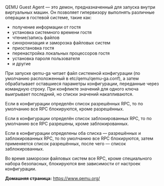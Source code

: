 QEMU Guest Agent — это демон, предназначенный для запуска внутри виртуальных машин.
Он позволяет гипервизору выполнять различные операции в гостевой системе, такие как:

* получение информации от гостя
* установка системного времени гостя
* чтение/запись файлов
* синхронизация и заморозка файловых систем
* приостановка гостя
* перенастройка локальных процессоров гостя
* установка пароля пользователя
* и другие

При запуске qemu-ga читает файл системной конфигурации (по умолчанию расположенный в etc/qemu/qemu-ga.conf),
а затем обрабатывает оставшиеся параметры конфигурации, переданные через командную строку.
При конфликте значений для одного ключа выигрывает последний, но списки значений накапливаются.

Если в конфигурации определён список разрешённых RPC, то по умолчанию все RPC блокируются, кроме разрешённых.

Если в конфигурации определён список заблокированных RPC, то по умолчанию все RPC разрешены, кроме заблокированных.

Если в конфигурации определены оба списка — разрешённых и заблокированных RPC, то по умолчанию все RPC блокируются,
затем применяется список разрешённых, после чего — список заблокированных.

Во время заморозки файловых систем все RPC, кроме специального набора безопасных, блокируются вне зависимости от настроек конфигурации.

**Домашняя страница:** <https://www.qemu.org/>
